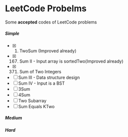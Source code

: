 LeetCode Probelms
===
Some **accepted** codes of LeetCode problems
##### Simple #####
- [x] 1. TwoSum (Improved already)
- [x] 167. Sum II - Input array is sortedTwo(Improved already) 
- [x] 371. Sum of Two Integers
- [ ] Sum III - Data structure design
- [ ] Sum IV - Input is a BST
- [ ] 3Sum
- [ ] 4Sum
- [ ] Two Subarray
- [ ] Sum Equals KTwo

##### Medium #####

##### Hard #####
